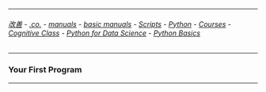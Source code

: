 
---

###### [改善](https://github.com/ttltrk/0C/blob/master/README.MD) - [.co.](https://github.com/ttltrk/PRG/blob/master/CODING.MD) - [manuals](https://github.com/ttltrk/PRG/blob/master/MAN.MD) - [basic manuals](https://github.com/ttltrk/PRG/blob/master/MANUALS.MD) - [Scripts](https://github.com/ttltrk/PRG/blob/master/PY/DOC/SC/SC.MD) - [Python](https://github.com/ttltrk/PRG/blob/master/PY/DOC/OPYM/OPYM.MD) - [Courses](https://github.com/ttltrk/PRG/blob/master/PY/DOC/OPYM/13/COURSES.MD) - [Cognitive Class](https://github.com/ttltrk/PRG/blob/master/PY/DOC/OPYM/13/07/CC.MD) - [Python for Data Science](https://github.com/ttltrk/PRG/blob/master/PY/DOC/OPYM/13/07/MAN/MAN.MD) - [Python Basics](https://github.com/ttltrk/PRG/blob/master/PY/DOC/OPYM/13/07/MAN/01/01.MD)

---

### Your First Program

---
